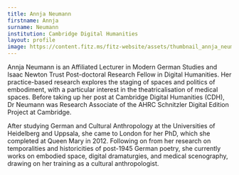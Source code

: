 ```yaml
---
title: Annja Neumann
firstname: Annja
surname: Neumann
institution: Cambridge Digital Humanities
layout: profile
image: https://content.fitz.ms/fitz-website/assets/thumbnail_annja_neumann_pic.png
---
```


Annja Neumann is an Affiliated Lecturer in Modern German Studies and Isaac Newton Trust Post-doctoral Research Fellow in Digital Humanities. Her practice-based research explores the staging of spaces and politics of embodiment, with a particular interest in the theatricalisation of medical spaces. Before taking up her post at Cambridge Digital Humanities (CDH), Dr Neumann was Research Associate of the AHRC Schnitzler Digital Edition Project at Cambridge.

 After studying German and Cultural Anthropology at the Universities of Heidelberg and Uppsala, she came to London for her PhD, which she completed at Queen Mary in 2012. Following on from her research on temporalities and historicities of post-1945 German poetry, she currently works on embodied space, digital dramaturgies, and medical scenography, drawing on her training as a cultural anthropologist.
